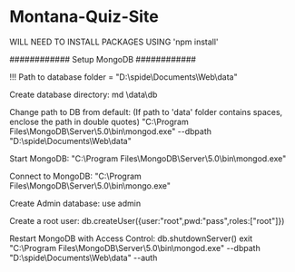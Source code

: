 # Montana-Quiz-Site

WILL NEED TO INSTALL PACKAGES USING 'npm install'

############ Setup MongoDB ############

!!! Path to database folder = "D:\spide\Documents\Web\data"

Create database directory:
	md \data\db

Change path to DB from default: (If path to 'data' folder contains spaces, enclose the path in double quotes)
	"C:\Program Files\MongoDB\Server\5.0\bin\mongod.exe" --dbpath "D:\spide\Documents\Web\data"

Start MongoDB:
	"C:\Program Files\MongoDB\Server\5.0\bin\mongod.exe"

Connect to MongoDB:
	"C:\Program Files\MongoDB\Server\5.0\bin\mongo.exe"

Create Admin database:
	use admin

Create a root user:
	db.createUser({user:"root",pwd:"pass",roles:["root"]})

Restart MongoDB with Access Control:
	db.shutdownServer()
	exit
	"C:\Program Files\MongoDB\Server\5.0\bin\mongod.exe" --dbpath "D:\spide\Documents\Web\data" --auth
